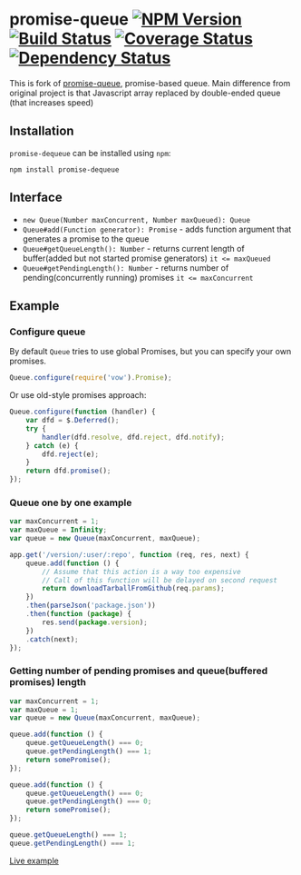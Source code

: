 # promise-queue [![NPM Version](https://badge.fury.io/js/promise-queue.png)](https://npmjs.org/package/promise-queue) [![Build Status](https://travis-ci.org/azproduction/promise-queue.png?branch=master)](https://travis-ci.org/azproduction/promise-queue) [![Coverage Status](https://coveralls.io/repos/azproduction/promise-queue/badge.png?branch=master)](https://coveralls.io/r/azproduction/promise-queue) [![Dependency Status](https://gemnasium.com/azproduction/promise-queue.png)](https://gemnasium.com/azproduction/promise-queue)

This is fork of [promise-queue](https://github.com/promise-queue/promise-queue), promise-based queue. Main difference from original project is that Javascript array replaced by double-ended queue (that increases speed) 

## Installation

`promise-dequeue` can be installed using `npm`:

```
npm install promise-dequeue
```

## Interface

 - `new Queue(Number maxConcurrent, Number maxQueued): Queue`
 - `Queue#add(Function generator): Promise` - adds function argument that generates a promise to the queue
 - `Queue#getQueueLength(): Number` - returns current length of buffer(added but not started promise generators) `it <= maxQueued`
 - `Queue#getPendingLength(): Number` - returns number of pending(concurrently running) promises `it <= maxConcurrent`

## Example

### Configure queue

By default `Queue` tries to use global Promises, but you can specify your own promises.

```js
Queue.configure(require('vow').Promise);
```

Or use old-style promises approach:

```js
Queue.configure(function (handler) {
    var dfd = $.Deferred();
    try {
        handler(dfd.resolve, dfd.reject, dfd.notify);
    } catch (e) {
        dfd.reject(e);
    }
    return dfd.promise();
});
```

### Queue one by one example

```js
var maxConcurrent = 1;
var maxQueue = Infinity;
var queue = new Queue(maxConcurrent, maxQueue);

app.get('/version/:user/:repo', function (req, res, next) {
    queue.add(function () {
        // Assume that this action is a way too expensive
        // Call of this function will be delayed on second request
        return downloadTarballFromGithub(req.params);
    })
    .then(parseJson('package.json'))
    .then(function (package) {
        res.send(package.version);
    })
    .catch(next);
});
```

### Getting number of pending promises and queue(buffered promises) length

```js
var maxConcurrent = 1;
var maxQueue = 1;
var queue = new Queue(maxConcurrent, maxQueue);

queue.add(function () {
    queue.getQueueLength() === 0;
    queue.getPendingLength() === 1;
    return somePromise();
});

queue.add(function () {
    queue.getQueueLength() === 0;
    queue.getPendingLength() === 0;
    return somePromise();
});

queue.getQueueLength() === 1;
queue.getPendingLength() === 1;
```

[Live example](http://jsfiddle.net/RVuEU/1/)
